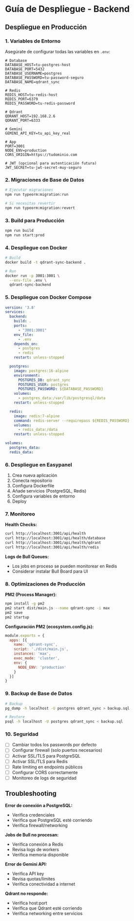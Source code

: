 # Guía de Despliegue - Backend

## Despliegue en Producción

### 1. Variables de Entorno

Asegúrate de configurar todas las variables en `.env`:

```env
# Database
DATABASE_HOST=tu-postgres-host
DATABASE_PORT=5432
DATABASE_USERNAME=postgres
DATABASE_PASSWORD=tu-password-seguro
DATABASE_NAME=qdrant_sync

# Redis
REDIS_HOST=tu-redis-host
REDIS_PORT=6379
REDIS_PASSWORD=tu-redis-password

# Qdrant
QDRANT_HOST=192.168.2.6
QDRANT_PORT=6333

# Gemini
GEMINI_API_KEY=tu_api_key_real

# App
PORT=3001
NODE_ENV=production
CORS_ORIGIN=https://tudominio.com

# JWT (opcional para autenticación futura)
JWT_SECRET=tu-jwt-secret-muy-seguro
```

### 2. Migraciones de Base de Datos

```bash
# Ejecutar migraciones
npm run typeorm:migration:run

# Si necesitas revertir
npm run typeorm:migration:revert
```

### 3. Build para Producción

```bash
npm run build
npm run start:prod
```

### 4. Despliegue con Docker

```bash
# Build
docker build -t qdrant-sync-backend .

# Run
docker run -p 3001:3001 \
  --env-file .env \
  qdrant-sync-backend
```

### 5. Despliegue con Docker Compose

```yaml
version: '3.8'
services:
  backend:
    build: .
    ports:
      - "3001:3001"
    env_file:
      - .env
    depends_on:
      - postgres
      - redis
    restart: unless-stopped

  postgres:
    image: postgres:16-alpine
    environment:
      POSTGRES_DB: qdrant_sync
      POSTGRES_USER: postgres
      POSTGRES_PASSWORD: ${DATABASE_PASSWORD}
    volumes:
      - postgres_data:/var/lib/postgresql/data
    restart: unless-stopped

  redis:
    image: redis:7-alpine
    command: redis-server --requirepass ${REDIS_PASSWORD}
    volumes:
      - redis_data:/data
    restart: unless-stopped

volumes:
  postgres_data:
  redis_data:
```

### 6. Despliegue en Easypanel

1. Crea nueva aplicación
2. Conecta repositorio
3. Configura Dockerfile
4. Añade servicios (PostgreSQL, Redis)
5. Configura variables de entorno
6. Deploy

### 7. Monitoreo

**Health Checks:**
```bash
curl http://localhost:3001/api/health
curl http://localhost:3001/api/health/database
curl http://localhost:3001/api/health/qdrant
curl http://localhost:3001/api/health/redis
```

**Logs de Bull Queues:**
- Los jobs en proceso se pueden monitorear en Redis
- Considerar instalar Bull Board para UI

### 8. Optimizaciones de Producción

**PM2 (Process Manager):**
```bash
npm install -g pm2
pm2 start dist/main.js --name qdrant-sync -i max
pm2 save
pm2 startup
```

**Configuración PM2 (ecosystem.config.js):**
```javascript
module.exports = {
  apps: [{
    name: 'qdrant-sync',
    script: './dist/main.js',
    instances: 'max',
    exec_mode: 'cluster',
    env: {
      NODE_ENV: 'production'
    }
  }]
}
```

### 9. Backup de Base de Datos

```bash
# Backup
pg_dump -h localhost -U postgres qdrant_sync > backup.sql

# Restore
psql -h localhost -U postgres qdrant_sync < backup.sql
```

### 10. Seguridad

- [ ] Cambiar todos los passwords por defecto
- [ ] Configurar firewall (solo puertos necesarios)
- [ ] Activar SSL/TLS para PostgreSQL
- [ ] Activar SSL/TLS para Redis
- [ ] Rate limiting en endpoints públicos
- [ ] Configurar CORS correctamente
- [ ] Monitoreo de logs de seguridad

## Troubleshooting

**Error de conexión a PostgreSQL:**
- Verifica credenciales
- Verifica que PostgreSQL esté corriendo
- Verifica firewall/networking

**Jobs de Bull no procesan:**
- Verifica conexión a Redis
- Revisa logs de workers
- Verifica memoria disponible

**Error de Gemini API:**
- Verifica API key
- Revisa quotas/límites
- Verifica conectividad a internet

**Qdrant no responde:**
- Verifica host:port
- Verifica que Qdrant esté corriendo
- Verifica networking entre servicios
